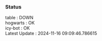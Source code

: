 ### Status


table : DOWN  
hogwarts : OK  
icy-bot : OK  
Latest Update : 2024-11-16 09:09:46.786615
